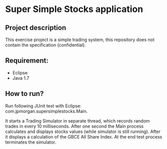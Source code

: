 # Super Simple Stocks application

## Project description
This exercise project is a simple trading system, this repository does not contain the specification (confidential).

## Requirement:
* Eclipse
* Java 1.7

## How to run?
Run following JUnit test with Eclipse: com.jpmorgan.supersimplestocks.Main.

It starts a Trading Simulator in separate thread, which records random trades in every 10 milliseconds.
After one second the Main process calculates and displays stocks values (while simulator is still running).
After it displays a calculation of the GBCE All Share Index.
At the end test process terminates the simulator.
